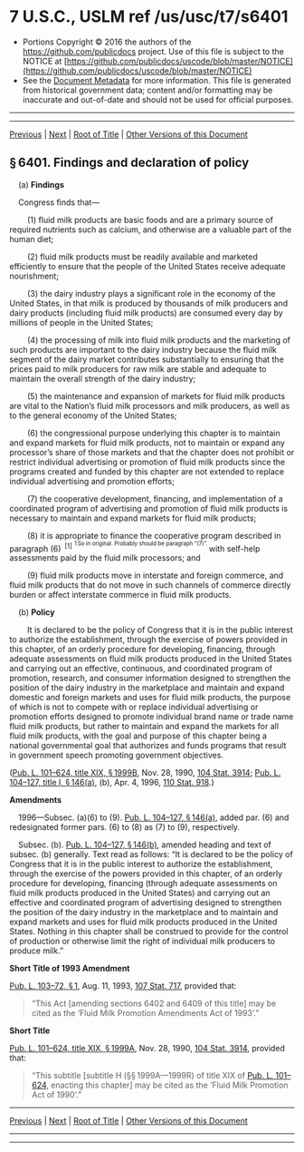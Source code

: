 ---
---

# 7 U.S.C., USLM ref /us/usc/t7/s6401

* Portions Copyright © 2016 the authors of the https://github.com/publicdocs project.
  Use of this file is subject to the NOTICE at [https://github.com/publicdocs/uscode/blob/master/NOTICE](https://github.com/publicdocs/uscode/blob/master/NOTICE)
* See the [Document Metadata](././../../../..//README.md) for more information.
  This file is generated from historical government data; content and/or formatting may be inaccurate and out-of-date and should not be used for official purposes.

----------
----------

[Previous](./../../../..//us/usc/t7/ch93/m__us_usc_t7_ch93.md) | [Next](./../../../..//us/usc/t7/ch93/m__us_usc_t7_s6402.md) | [Root of Title](./../../../../) | [Other Versions of this Document](https://publicdocs.github.io/go/links?ns=uslm&ref=%2Fus%2Fusc%2Ft7%2Fs6401)

## § 6401. Findings and declaration of policy

    (a) __Findings__ 

    Congress finds that—

        (1) fluid milk products are basic foods and are a primary source of required nutrients such as calcium, and otherwise are a valuable part of the human diet;

        (2) fluid milk products must be readily available and marketed efficiently to ensure that the people of the United States receive adequate nourishment;

        (3) the dairy industry plays a significant role in the economy of the United States, in that milk is produced by thousands of milk producers and dairy products (including fluid milk products) are consumed every day by millions of people in the United States;

        (4) the processing of milk into fluid milk products and the marketing of such products are important to the dairy industry because the fluid milk segment of the dairy market contributes substantially to ensuring that the prices paid to milk producers for raw milk are stable and adequate to maintain the overall strength of the dairy industry;

        (5) the maintenance and expansion of markets for fluid milk products are vital to the Nation’s fluid milk processors and milk producers, as well as to the general economy of the United States;

        (6) the congressional purpose underlying this chapter is to maintain and expand markets for fluid milk products, not to maintain or expand any processor’s share of those markets and that the chapter does not prohibit or restrict individual advertising or promotion of fluid milk products since the programs created and funded by this chapter are not extended to replace individual advertising and promotion efforts;

        (7) the cooperative development, financing, and implementation of a coordinated program of advertising and promotion of fluid milk products is necessary to maintain and expand markets for fluid milk products;

        (8) it is appropriate to finance the cooperative program described in paragraph (6)  <sup>\[1\]</sup>  <sup><sup> 1 So in original. Probably should be paragraph “(7)”. </sup></sup>  with self-help assessments paid by the fluid milk processors; and

        (9) fluid milk products move in interstate and foreign commerce, and fluid milk products that do not move in such channels of commerce directly burden or affect interstate commerce in fluid milk products.

    (b) __Policy__ 

        It is declared to be the policy of Congress that it is in the public interest to authorize the establishment, through the exercise of powers provided in this chapter, of an orderly procedure for developing, financing, through adequate assessments on fluid milk products produced in the United States and carrying out an effective, continuous, and coordinated program of promotion, research, and consumer information designed to strengthen the position of the dairy industry in the marketplace and maintain and expand domestic and foreign markets and uses for fluid milk products, the purpose of which is not to compete with or replace individual advertising or promotion efforts designed to promote individual brand name or trade name fluid milk products, but rather to maintain and expand the markets for all fluid milk products, with the goal and purpose of this chapter being a national governmental goal that authorizes and funds programs that result in government speech promoting government objectives.

([Pub. L. 101–624, title XIX, § 1999B][/us/pl/101/624/s1999B], Nov. 28, 1990, [104 Stat. 3914][/us/stat/104/3914]; [Pub. L. 104–127, title I, § 146(a)][/us/pl/104/127/s146/a], (b), Apr. 4, 1996, [110 Stat. 918][/us/stat/110/918].)

 __Amendments__ 

    1996—Subsec. (a)(6) to (9). [Pub. L. 104–127, § 146(a)][/us/pl/104/127/s146/a], added par. (6) and redesignated former pars. (6) to (8) as (7) to (9), respectively.

    Subsec. (b). [Pub. L. 104–127, § 146(b)][/us/pl/104/127/s146/b], amended heading and text of subsec. (b) generally. Text read as follows: “It is declared to be the policy of Congress that it is in the public interest to authorize the establishment, through the exercise of the powers provided in this chapter, of an orderly procedure for developing, financing (through adequate assessments on fluid milk products produced in the United States) and carrying out an effective and coordinated program of advertising designed to strengthen the position of the dairy industry in the marketplace and to maintain and expand markets and uses for fluid milk products produced in the United States. Nothing in this chapter shall be construed to provide for the control of production or otherwise limit the right of individual milk producers to produce milk.”

 __Short Title of 1993 Amendment__ 

[Pub. L. 103–72, § 1][/us/pl/103/72/s1], Aug. 11, 1993, [107 Stat. 717][/us/stat/107/717], provided that: 

> “This Act \[amending sections 6402 and 6409 of this title\] may be cited as the ‘Fluid Milk Promotion Amendments Act of 1993’.”

 __Short Title__ 

[Pub. L. 101–624, title XIX, § 1999A][/us/pl/101/624/s1999A], Nov. 28, 1990, [104 Stat. 3914][/us/stat/104/3914], provided that: 

> “This subtitle \[subtitle H (§§ 1999A—1999R) of title XIX of [Pub. L. 101–624][/us/pl/101/624], enacting this chapter\] may be cited as the ‘Fluid Milk Promotion Act of 1990’.”

----------

[Previous](./../../../..//us/usc/t7/ch93/m__us_usc_t7_ch93.md) | [Next](./../../../..//us/usc/t7/ch93/m__us_usc_t7_s6402.md) | [Root of Title](./../../../../) | [Other Versions of this Document](https://publicdocs.github.io/go/links?ns=uslm&ref=%2Fus%2Fusc%2Ft7%2Fs6401)

----------
----------

[/us/pl/101/624/s1999B]: https://publicdocs.github.io/go/links?ns=uslm&ref=%2Fus%2Fpl%2F101%2F624%2Fs1999B
[/us/stat/104/3914]: https://publicdocs.github.io/go/links?ns=uslm&ref=%2Fus%2Fstat%2F104%2F3914
[/us/pl/104/127/s146/a]: https://publicdocs.github.io/go/links?ns=uslm&ref=%2Fus%2Fpl%2F104%2F127%2Fs146%2Fa
[/us/stat/110/918]: https://publicdocs.github.io/go/links?ns=uslm&ref=%2Fus%2Fstat%2F110%2F918
[/us/pl/104/127/s146/a]: https://publicdocs.github.io/go/links?ns=uslm&ref=%2Fus%2Fpl%2F104%2F127%2Fs146%2Fa
[/us/pl/104/127/s146/b]: https://publicdocs.github.io/go/links?ns=uslm&ref=%2Fus%2Fpl%2F104%2F127%2Fs146%2Fb
[/us/pl/103/72/s1]: https://publicdocs.github.io/go/links?ns=uslm&ref=%2Fus%2Fpl%2F103%2F72%2Fs1
[/us/stat/107/717]: https://publicdocs.github.io/go/links?ns=uslm&ref=%2Fus%2Fstat%2F107%2F717
[/us/pl/101/624/s1999A]: https://publicdocs.github.io/go/links?ns=uslm&ref=%2Fus%2Fpl%2F101%2F624%2Fs1999A
[/us/stat/104/3914]: https://publicdocs.github.io/go/links?ns=uslm&ref=%2Fus%2Fstat%2F104%2F3914
[/us/pl/101/624]: https://publicdocs.github.io/go/links?ns=uslm&ref=%2Fus%2Fpl%2F101%2F624


